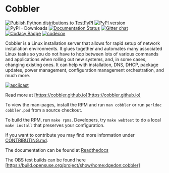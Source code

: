 # Cobbler

[![Publish Python distributions to TestPyPI](https://github.com/cobbler/cobbler/actions/workflows/release_master.yml/badge.svg?branch=master)](https://github.com/cobbler/cobbler/actions/workflows/release_master.yml)
[![PyPI version](https://badge.fury.io/py/cobbler.svg)](https://badge.fury.io/py/cobbler)
![PyPI - Downloads](https://img.shields.io/pypi/dm/cobbler)
[![Documentation Status](https://readthedocs.org/projects/cobbler/badge/?version=latest)](https://cobbler.readthedocs.io/en/latest/)
[![Gitter chat](https://badges.gitter.im/cobbler/gitter.png)](https://gitter.im/cobbler/community)
[![Codacy Badge](https://app.codacy.com/project/badge/Grade/c8c0c787c4854aba925d361eacc15811)](https://www.codacy.com/gh/cobbler/cobbler/dashboard?utm_source=github.com&amp;utm_medium=referral&amp;utm_content=cobbler/cobbler&amp;utm_campaign=Badge_Grade)
[![codecov](https://codecov.io/gh/cobbler/cobbler/branch/master/graph/badge.svg)](https://codecov.io/gh/cobbler/cobbler)


Cobbler is a Linux installation server that allows for rapid setup of network installation environments. It glues
together and automates many associated Linux tasks so you do not have to hop between lots of various commands and
applications when rolling out new systems, and, in some cases, changing existing ones. It can help with installation,
DNS, DHCP, package updates, power management, configuration management orchestration, and much more.

[![asciicast](https://asciinema.org/a/351156.svg)](https://asciinema.org/a/351156)

Read more at [https://cobbler.github.io](https://cobbler.github.io)

To view the man-pages, install the RPM and run `man cobbler` or run `perldoc cobbler.pod` from a source checkout.

To build the RPM, run `make rpms`. Developers, try `make webtest` to do a local `make install` that preserves your
configuration.

If you want to contribute you may find more information under [CONTRIBUTING.md](CONTRIBUTING.md).

The documentation can be found at [Readthedocs](https://cobbler.readthedocs.io)

The OBS test builds can be found here [https://build.opensuse.org/project/show/home:dgedon:cobbler]
